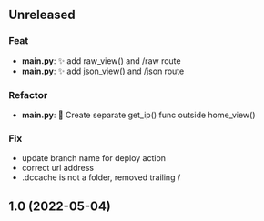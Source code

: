 ## Unreleased

### Feat

- **main.py**: :sparkles: add raw_view() and /raw route
- **main.py**: :sparkles: add json_view() and /json route

### Refactor

- **main.py**: :art: Create separate get_ip() func outside home_view()

### Fix

- update branch name for deploy action
- correct url address
- .dccache is not a folder, removed trailing /

## 1.0 (2022-05-04)
